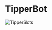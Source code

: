 # TipperBot

![TipperSlots](https://github.com/DanAcosta16/TipperBot/assets/91072948/bf4f6d7d-c5c8-4efb-893b-e2a1adc6dded)
